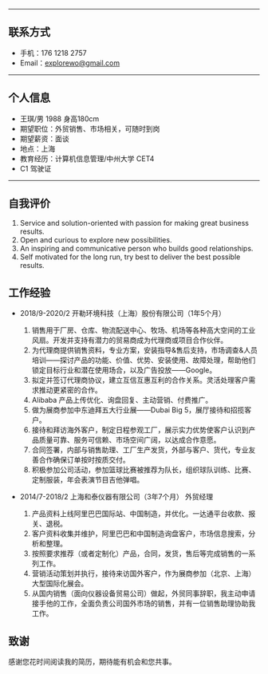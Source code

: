 
---

## 联系方式

- 手机：176 1218 2757
- Email：explorewo@gmail.com

---

## 个人信息

 - 王琪/男 1988 身高180cm
 - 期望职位：外贸销售、市场相关，可随时到岗
 - 期望薪资：面谈
 - 地点：上海
 - 教育经历：计算机信息管理/中州大学 CET4
 - C1 驾驶证

---

## 自我评价

1. Service and solution-oriented with passion for making great business results.
2. Open and curious to explore new possibilities.
3. An inspiring and communicative person who builds good relationships.
4. Self motivated for the long run, try best to deliver the best possible results.

## 工作经验

 - 2018/9-2020/2 开勒环境科技（上海）股份有限公司（1年5个月）
   1. 销售用于厂房、仓库、物流配送中心、牧场、机场等各种高大空间的工业风扇。开发并支持有潜力的贸易商成为代理商或项目合作伙伴。
   2. 为代理商提供销售资料，专业方案，安装指导&售后支持，市场调查&人员培训——探讨产品的功能、价值、优势、安装使用、故障处理，帮助他们锁定目标行业和潜在使用场合，以及广告投放——Google。
   3. 拟定并签订代理商协议，建立互信互惠互利的合作关系。灵活处理客户需求推动更紧密的合作。
   4. Alibaba 产品上传优化、询盘回复、主动营销、付费推广。
   5. 做为展商参加中东迪拜五大行业展——Dubai Big 5，展厅接待和招揽客户。
   6. 接待和拜访海外客户，制定日程参观工厂，展示实力优势使客户认识到产品质量可靠、服务可信赖、市场空间广阔，以达成合作意愿。
   7. 合同签署，内部与销售助理、工厂生产发货，外部与客户、货代，专业友善合作确保订单按时按质交付。
   8. 积极参加公司活动，参加篮球比赛被推荐为队长，组织球队训练、比赛、定制服装，年会表演节目吉他弹唱。

 - 2014/7-2018/2 上海和泰仪器有限公司（3年7个月）  外贸经理
   1. 产品资料上线阿里巴巴国际站、中国制造，并优化。一达通平台收款、报关、退税。
   2. 客户资料收集并维护，阿里巴巴和中国制造询盘客户，市场信息搜索，分析和整理。
   3. 按照要求推荐（或者定制化）产品，合同，发货，售后等完成销售的一系列工作。
   4. 营销活动策划并执行，接待来访国外客户，作为展商参加（北京、上海）大型国际化展会。
   5. 从国内销售（面向仪器设备贸易公司）做起，外贸同事辞职，我主动申请接手他的工作，全面负责公司国外市场的销售，并有一位销售助理协助我工作。

## 致谢

感谢您花时间阅读我的简历，期待能有机会和您共事。
